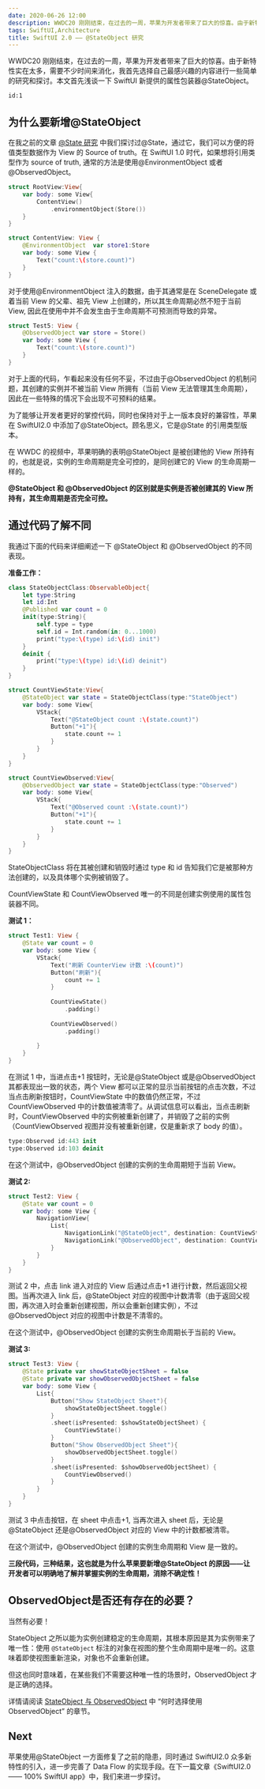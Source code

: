 ```yaml
---
date: 2020-06-26 12:00
description: WWDC20 刚刚结束，在过去的一周，苹果为开发者带来了巨大的惊喜。由于新特性实在太多，需要不少时间来消化，我首先选择自己最感兴趣的内容进行一些简单的研究和探讨。本文首先浅谈一下 SwiftUI 新提供的属性包装器@StateObject。
tags: SwiftUI,Architecture
title: SwiftUI 2.0 —— @StateObject 研究
---
```


WWDC20 刚刚结束，在过去的一周，苹果为开发者带来了巨大的惊喜。由于新特性实在太多，需要不少时间来消化，我首先选择自己最感兴趣的内容进行一些简单的研究和探讨。本文首先浅谈一下 SwiftUI 新提供的属性包装器@StateObject。

```responser
id:1
```

## 为什么要新增@StateObject ##

在我之前的文章 [@State 研究](/posts/swiftUI-state/) 中我们探讨过@State，通过它，我们可以方便的将值类型数据作为 View 的 Source of truth。在 SwiftUI 1.0 时代，如果想将引用类型作为 source of truth, 通常的方法是使用@EnvironmentObject 或者 @ObservedObject。

```swift
struct RootView:View{
    var body: some View{
        ContentView()
            .environmentObject(Store())
    }
}

struct ContentView: View {
    @EnvironmentObject  var store1:Store
    var body: some View {
        Text("count:\(store.count)")
    }
}
```

对于使用@EnvironmentObject 注入的数据，由于其通常是在 SceneDelegate 或着当前 View 的父辈、祖先 View 上创建的，所以其生命周期必然不短于当前 View, 因此在使用中并不会发生由于生命周期不可预测而导致的异常。

```swift
struct Test5: View {
    @ObservedObject var store = Store()
    var body: some View {
        Text("count:\(store.count)")
    }
}
```

对于上面的代码，乍看起来没有任何不妥，不过由于@ObservedObject 的机制问题，其创建的实例并不被当前 View 所拥有（当前 View 无法管理其生命周期），因此在一些特殊的情况下会出现不可预料的结果。

为了能够让开发者更好的掌控代码，同时也保持对于上一版本良好的兼容性，苹果在 SwiftUI2.0 中添加了@StateObject。顾名思义，它是@State 的引用类型版本。

在 WWDC 的视频中，苹果明确的表明@StateObject 是被创建他的 View 所持有的，也就是说，实例的生命周期是完全可控的，是同创建它的 View 的生命周期一样的。

**@StateObject 和 @ObservedObject 的区别就是实例是否被创建其的 View 所持有，其生命周期是否完全可控。**

## 通过代码了解不同 ##

我通过下面的代码来详细阐述一下 @StateObject 和 @ObservedObject 的不同表现。

**准备工作：**

```swift
class StateObjectClass:ObservableObject{
    let type:String
    let id:Int
    @Published var count = 0
    init(type:String){
        self.type = type
        self.id = Int.random(in: 0...1000)
        print("type:\(type) id:\(id) init")
    }
    deinit {
        print("type:\(type) id:\(id) deinit")
    }
}

struct CountViewState:View{
    @StateObject var state = StateObjectClass(type:"StateObject")
    var body: some View{
        VStack{
            Text("@StateObject count :\(state.count)")
            Button("+1"){
                state.count += 1
            }
        }
    }
}

struct CountViewObserved:View{
    @ObservedObject var state = StateObjectClass(type:"Observed")
    var body: some View{
        VStack{
            Text("@Observed count :\(state.count)")
            Button("+1"){
                state.count += 1
            }
        }
    }
}
```

StateObjectClass 将在其被创建和销毁时通过 type 和 id 告知我们它是被那种方法创建的，以及具体哪个实例被销毁了。

CountViewState 和 CountViewObserved 唯一的不同是创建实例使用的属性包装器不同。

**测试 1：**

```swift
struct Test1: View {
    @State var count = 0
    var body: some View {
        VStack{
            Text("刷新 CounterView 计数 :\(count)")
            Button("刷新"){
                count += 1
            }
            
            CountViewState()
                .padding()
            
            CountViewObserved()
                .padding()
            
        }
    }
}
```

在测试 1 中，当进点击+1 按钮时，无论是@StateObject 或是@ObservedObject 其都表现出一致的状态，两个 View 都可以正常的显示当前按钮的点击次数，不过当点击刷新按钮时，CountViewState 中的数值仍然正常，不过 CountViewObserved 中的计数值被清零了。从调试信息可以看出，当点击刷新时，CountViewObserved 中的实例被重新创建了，并销毁了之前的实例（CountViewObserved 视图并没有被重新创建，仅是重新求了 body 的值）。

```swift
type:Observed id:443 init
type:Observed id:103 deinit
```

在这个测试中，@ObservedObject 创建的实例的生命周期短于当前 View。

**测试 2:**

```swift
struct Test2: View {
    @State var count = 0
    var body: some View {
        NavigationView{
            List{
                NavigationLink("@StateObject", destination: CountViewState())
                NavigationLink("@ObservedObject", destination: CountViewObserved())
            }
        }
    }
}
```

测试 2 中，点击 link 进入对应的 View 后通过点击+1 进行计数，然后返回父视图。当再次进入 link 后，@StateObject 对应的视图中计数清零（由于返回父视图，再次进入时会重新创建视图，所以会重新创建实例），不过@ObservedObject 对应的视图中计数是不清零的。

在这个测试中，@ObservedObject 创建的实例生命周期长于当前的 View。

**测试 3:**

```swift
struct Test3: View {
    @State private var showStateObjectSheet = false
    @State private var showObservedObjectSheet = false
    var body: some View {
        List{
            Button("Show StateObject Sheet"){
                showStateObjectSheet.toggle()
            }
            .sheet(isPresented: $showStateObjectSheet) {
                CountViewState()
            }
            Button("Show ObservedObject Sheet"){
                showObservedObjectSheet.toggle()
            }
            .sheet(isPresented: $showObservedObjectSheet) {
                CountViewObserved()
            }   
        }
    }
}
```

测试 3 中点击按钮，在 sheet 中点击+1, 当再次进入 sheet 后，无论是@StateObject 还是@ObservedObject 对应的 View 中的计数都被清零。

在这个测试中，@ObservedObject 创建的实例生命周期和 View 是一致的。

**三段代码，三种结果，这也就是为什么苹果要新增@StateObject 的原因——让开发者可以明确地了解并掌握实例的生命周期，消除不确定性！**

## ObservedObject是否还有存在的必要？ ##

当然有必要！

StateObject 之所以能为实例创建稳定的生命周期，其根本原因是其为实例带来了唯一性：使用 `@StateObject` 标注的对象在视图的整个生命周期中是唯一的。这意味着即使视图重新渲染，对象也不会重新创建。

但这也同时意味着，在某些我们不需要这种唯一性的场景时，ObservedObject 才是正确的选择。

详情请阅读 [StateObject 与 ObservedObject](https://fatbobman.com/posts/StateObject_and_ObservedObject/) 中 “何时选择使用 ObservedObject” 的章节。

## Next ##

苹果使用@StateObject 一方面修复了之前的隐患，同时通过 SwiftUI2.0 众多新特性的引入，进一步完善了 Data Flow 的实现手段。在下一篇文章《SwiftUI2.0 —— 100% SwiftUI app》中，我们来进一步探讨。
